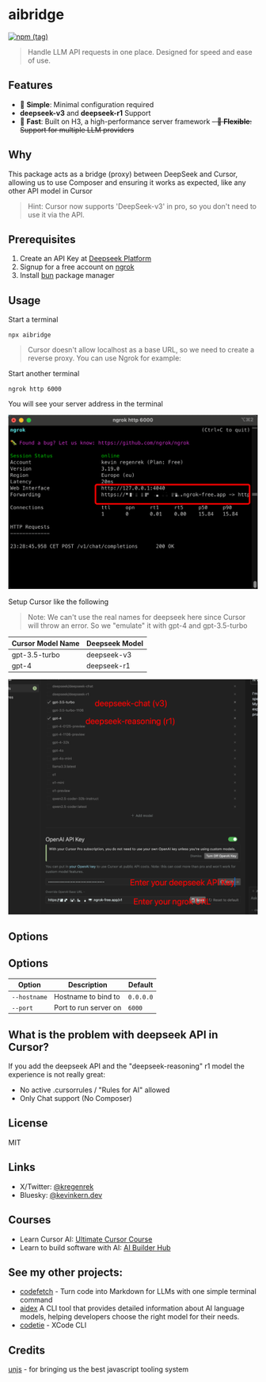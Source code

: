 # aibridge

[![npm (tag)](https://img.shields.io/npm/v/aibridge)](https://www.npmjs.com/package/aibridge)

>Handle LLM API requests in one place. Designed for speed and ease of use.

## Features

- 🎯 **Simple**: Minimal configuration required
- **deepseek-v3** and **deepseek-r1** Support
- 🚀 **Fast**: Built on H3, a high-performance server framework
~~- 🔄 **Flexible**: Support for multiple LLM providers~~

## Why

This package acts as a bridge (proxy) between DeepSeek and Cursor, allowing us to use Composer and ensuring it works as expected, like any other API model in Cursor

>Hint: Cursor now supports 'DeepSeek-v3' in pro, so you don't need to use it via the API.

## Prerequisites

1. Create an API Key at [Deepseek Platform](https://platform.deepseek.com/api_keys)
2. Signup for a free account on [ngrok](https://ngrok.com)
3. Install [bun](https://bun.sh/docs/installation) package manager

## Usage

Start a terminal
```
npx aibridge
```

>Cursor doesn't allow localhost as a base URL, so we need to create a reverse proxy. You can use Ngrok for example:

Start another terminal
```
ngrok http 6000
```

You will see your server address in the terminal

![ngrok settings cursor](/public/ngrok.png)

Setup Cursor like the following

> Note: We can't use the real names for deepseek here since Cursor will throw an error. So we "emulate" it with gpt-4 and gpt-3.5-turbo

| Cursor Model Name | Deepseek Model |
|------------------|----------------|
| gpt-3.5-turbo    | deepseek-v3    |
| gpt-4            | deepseek-r1    |


![deepseek r1 cursor settings](/public/cursor_settings.png)


## Options

## Options

| Option | Description | Default |
|--------|-------------|---------|
| `--hostname` | Hostname to bind to | `0.0.0.0` |
| `--port` | Port to run server on | `6000` |


## What is the problem with deepseek API in Cursor?

If you add the deepseek API and the "deepseek-reasoning" r1 model the experience is not really great:

- No active .cursorrules / "Rules for AI" allowed
- Only Chat support (No Composer)

## License

MIT 

## Links

- X/Twitter: [@kregenrek](https://x.com/kregenrek)
- Bluesky: [@kevinkern.dev](https://bsky.app/profile/kevinkern.dev)

## Courses
- Learn Cursor AI: [Ultimate Cursor Course](https://www.instructa.ai/en/cursor-ai)
- Learn to build software with AI: [AI Builder Hub](https://www.instructa.ai/en/ai-builder-hub)

## See my other projects:

* [codefetch](https://github.com/regenrek/codefetch) - Turn code into Markdown for LLMs with one simple terminal command
* [aidex](https://github.com/regenrek/aidex) A CLI tool that provides detailed information about AI language models, helping developers choose the right model for their needs.
* [codetie](https://github.com/codetie-ai/codetie) - XCode CLI

## Credits

[unjs](https://github.com/unjs) - for bringing us the best javascript tooling system


